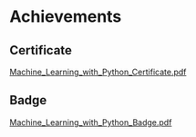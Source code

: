 

# Achievements
## Certificate
[Machine_Learning_with_Python_Certificate.pdf](https://prod-files-secure.s3.us-west-2.amazonaws.com/03e82b26-cccb-4906-bb56-adabcbdc0655/0f35a87e-0c16-48ac-af62-4e4cc34c6a19/Machine_Learning_with_Python_Certificate.pdf?X-Amz-Algorithm=AWS4-HMAC-SHA256&X-Amz-Content-Sha256=UNSIGNED-PAYLOAD&X-Amz-Credential=ASIAZI2LB4667T6YK3UW%2F20250129%2Fus-west-2%2Fs3%2Faws4_request&X-Amz-Date=20250129T041728Z&X-Amz-Expires=3600&X-Amz-Security-Token=IQoJb3JpZ2luX2VjEHsaCXVzLXdlc3QtMiJIMEYCIQDxDb7okG%2FJL4in%2B7ZqFSww6qO5vBgKe8zqcstIknfeyQIhALJP4XqXtzHzYaB%2BaR42Y%2F9OWeV2Z372lNfvKaiI%2FK4KKogECIT%2F%2F%2F%2F%2F%2F%2F%2F%2F%2FwEQABoMNjM3NDIzMTgzODA1IgyhUc1G8V%2BeMn7tT08q3AN%2B%2B84b1LrdCqdsIHRmEbSstARkvPkDw3BfPHY57ldn9N%2BItxroHYiLAMQthkFngJsXXU4S4wP5tFh%2FUU2O1kQZxQxLwf3ao9qfFgt9MWoDvOwuhCzSQgUv2e%2FpKSczmQJBtCJMqus%2FFap1IKue9sq7wu0Oqd%2Bg1GWOCtJzNs7IE7i101k7ElYsNMNbcTsg1tSlaExzfP2zBb0Bk1Mt90zb00cODN8aBHROExDQIL9%2BhpIOTkvhszJ1jhgry4fuFpC3DT1FwaCtddZLcz5VC%2BChujjbC0LkP8SY0zFqffv%2F0o37bBJl8EEZr90KZgMpwFIu5XpdHkQmoz7AeDLr%2BawL39aFgOE%2FwLWkKxRyfVQMHtZPoxgJDpYd%2BKFgNmSTcM1HxRLItTCHOicRyWZpkrglBuSxaZuAmjWGt8dspfFTEhK4MdtuEDF2xGNVT04GvjSQrkaV1kmHOQvlFQm2UDoM7y2ecAJmfwKfHblm8gdnaANqmtDkccDhfm7wGBIMJsvtyOPbqTt%2BBPfxpTvIS0E0qB5D8pWBjogZtth4rbnD2L%2FIgtTZHcnonHkCsUqdUkH6HPFonVN53DfOTY6LVxeupCkx8ENPBLCAUv5p3nUgrJrooa58JtY%2B7Qv7DDCzu%2Ba8BjqkARGbsfunL6NpLj9T6nsE89Qo5g2tahmCKocQFOMFdxdYqzeUAL0qf%2Fud%2FFopQW2ZYEc2vd35PknBhStxxUDmHEvGXVSBeQ8KEomb2T1s%2B9T4l1PfYn2fbUxYMRUaKuHmo8cjq6AsE6qI%2B5Y2VNbtdV9lc%2BXm3YTVT9I7k3Cy%2FaviQARyjtmF1Fr6i2p%2Be8ixk0cB8xPvDZ6iw7loqBKOLfHms%2Fm4&X-Amz-Signature=69f4dbd9b960cd8d2c7e7a7c06c114252e7f17bd210a97cec58d456fbf21a9c2&X-Amz-SignedHeaders=host&x-id=GetObject)
## Badge
[Machine_Learning_with_Python_Badge.pdf](https://prod-files-secure.s3.us-west-2.amazonaws.com/03e82b26-cccb-4906-bb56-adabcbdc0655/ff622a22-73d6-44e3-9c7b-e89a8e61b7aa/Machine_Learning_with_Python_Badge.pdf?X-Amz-Algorithm=AWS4-HMAC-SHA256&X-Amz-Content-Sha256=UNSIGNED-PAYLOAD&X-Amz-Credential=ASIAZI2LB4667T6YK3UW%2F20250129%2Fus-west-2%2Fs3%2Faws4_request&X-Amz-Date=20250129T041728Z&X-Amz-Expires=3600&X-Amz-Security-Token=IQoJb3JpZ2luX2VjEHsaCXVzLXdlc3QtMiJIMEYCIQDxDb7okG%2FJL4in%2B7ZqFSww6qO5vBgKe8zqcstIknfeyQIhALJP4XqXtzHzYaB%2BaR42Y%2F9OWeV2Z372lNfvKaiI%2FK4KKogECIT%2F%2F%2F%2F%2F%2F%2F%2F%2F%2FwEQABoMNjM3NDIzMTgzODA1IgyhUc1G8V%2BeMn7tT08q3AN%2B%2B84b1LrdCqdsIHRmEbSstARkvPkDw3BfPHY57ldn9N%2BItxroHYiLAMQthkFngJsXXU4S4wP5tFh%2FUU2O1kQZxQxLwf3ao9qfFgt9MWoDvOwuhCzSQgUv2e%2FpKSczmQJBtCJMqus%2FFap1IKue9sq7wu0Oqd%2Bg1GWOCtJzNs7IE7i101k7ElYsNMNbcTsg1tSlaExzfP2zBb0Bk1Mt90zb00cODN8aBHROExDQIL9%2BhpIOTkvhszJ1jhgry4fuFpC3DT1FwaCtddZLcz5VC%2BChujjbC0LkP8SY0zFqffv%2F0o37bBJl8EEZr90KZgMpwFIu5XpdHkQmoz7AeDLr%2BawL39aFgOE%2FwLWkKxRyfVQMHtZPoxgJDpYd%2BKFgNmSTcM1HxRLItTCHOicRyWZpkrglBuSxaZuAmjWGt8dspfFTEhK4MdtuEDF2xGNVT04GvjSQrkaV1kmHOQvlFQm2UDoM7y2ecAJmfwKfHblm8gdnaANqmtDkccDhfm7wGBIMJsvtyOPbqTt%2BBPfxpTvIS0E0qB5D8pWBjogZtth4rbnD2L%2FIgtTZHcnonHkCsUqdUkH6HPFonVN53DfOTY6LVxeupCkx8ENPBLCAUv5p3nUgrJrooa58JtY%2B7Qv7DDCzu%2Ba8BjqkARGbsfunL6NpLj9T6nsE89Qo5g2tahmCKocQFOMFdxdYqzeUAL0qf%2Fud%2FFopQW2ZYEc2vd35PknBhStxxUDmHEvGXVSBeQ8KEomb2T1s%2B9T4l1PfYn2fbUxYMRUaKuHmo8cjq6AsE6qI%2B5Y2VNbtdV9lc%2BXm3YTVT9I7k3Cy%2FaviQARyjtmF1Fr6i2p%2Be8ixk0cB8xPvDZ6iw7loqBKOLfHms%2Fm4&X-Amz-Signature=f114998d1474597da567257aa2441742b6bc7ab136916496edf3ea5cc1dac234&X-Amz-SignedHeaders=host&x-id=GetObject)